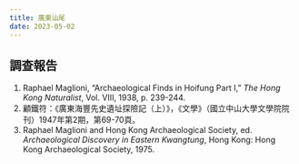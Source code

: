 ```yaml
---
title: 廣東汕尾
date: 2023-05-02
---
```

## 調查報告
1. Raphael Maglioni, “Archaeological Finds in Hoifung Part Ⅰ,” *The Hong Kong Naturalist*, Vol. Ⅷ, 1938, p. 239-244.
2. 顧鐵符：《廣東海豐先史遺址探險記（上）》，《文學》（國立中山大學文學院院刊）1947年第2期，第69-70頁。
3. Raphael Maglioni and Hong Kong Archaeological Society, ed. *Archaeological Discovery in Eastern Kwangtung*, Hong Kong: Hong Kong Archaeological Society, 1975.